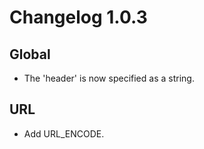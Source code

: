 # Changelog 1.0.3

## Global

- The 'header' is now specified as a string.

## URL

- Add URL_ENCODE.
